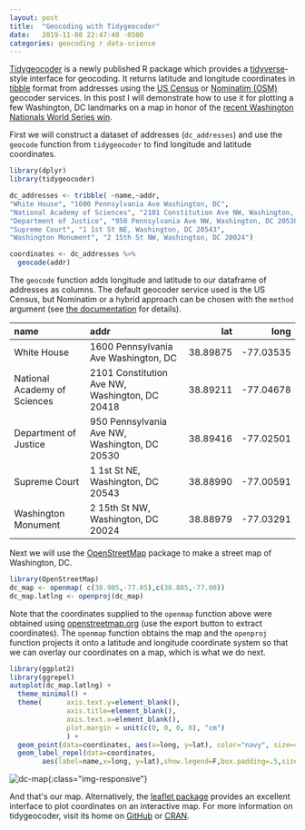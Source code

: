 ```yaml
---
layout: post
title:  "Geocoding with Tidygeocoder"
date:   2019-11-08 22:47:40 -0500
categories: geocoding r data-science
---
```


[Tidygeocoder](https://github.com/jessecambon/tidygeocoder) is a newly published R package which provides a [tidyverse](https://www.tidyverse.org/)-style interface for geocoding. It returns latitude and longitude coordinates in [tibble](https://tibble.tidyverse.org/) format from addresses using the [US Census](https://geocoding.geo.census.gov/) or [Nominatim (OSM)](https://nominatim.openstreetmap.org/) geocoder services. In this post I will demonstrate how to use it for plotting a few Washington, DC landmarks on a map in honor of the [recent Washington Nationals World Series win](https://fivethirtyeight.com/features/the-nationals-wouldnt-say-die/).

First we will construct a dataset of addresses (`dc_addresses`) and use the `geocode` function from `tidygeocoder` to find longitude and latitude coordinates.

```r
library(dplyr)
library(tidygeocoder)

dc_addresses <- tribble( ~name,~addr,
"White House", "1600 Pennsylvania Ave Washington, DC",
"National Academy of Sciences", "2101 Constitution Ave NW, Washington, DC 20418",
"Department of Justice", "950 Pennsylvania Ave NW, Washington, DC 20530",
"Supreme Court", "1 1st St NE, Washington, DC 20543",
"Washington Monument", "2 15th St NW, Washington, DC 20024")

coordinates <- dc_addresses %>%
  geocode(addr)
```

The `geocode` function adds longitude and latitude to our dataframe of addresses as columns. The default geocoder service used is the US Census, but Nominatim or a hybrid approach can be chosen with the `method` argument (see [the documentation](https://cran.r-project.org/web/packages/tidygeocoder/tidygeocoder.pdf) for details).

| name                         | addr                                           |      lat |       long |
| :--------------------------- | :--------------------------------------------- | -------: | ---------: |
| White House                  | 1600 Pennsylvania Ave Washington, DC           | 38.89875 | \-77.03535 |
| National Academy of Sciences | 2101 Constitution Ave NW, Washington, DC 20418 | 38.89211 | \-77.04678 |
| Department of Justice        | 950 Pennsylvania Ave NW, Washington, DC 20530  | 38.89416 | \-77.02501 |
| Supreme Court                | 1 1st St NE, Washington, DC 20543              | 38.88990 | \-77.00591 |
| Washington Monument          | 2 15th St NW, Washington, DC 20024             | 38.88979 | \-77.03291 |


Next we will use the [OpenStreetMap](https://cran.r-project.org/package=OpenStreetMap) package to make a street map of Washington, DC.

```r
library(OpenStreetMap)
dc_map <- openmap( c(38.905,-77.05),c(38.885,-77.00))
dc_map.latlng <- openproj(dc_map)
```

Note that the coordinates supplied to the `openmap` function above were obtained using [openstreetmap.org](openstreetmap.org) (use the export button to extract coordinates). The `openmap` function obtains the map and the `openproj` function projects it onto a latitude and longitude coordinate system so that we can overlay our coordinates on a map, which is what we do next.

```r
library(ggplot2)
library(ggrepel)
autoplot(dc_map.latlng) +
  theme_minimal() +
  theme(      axis.text.y=element_blank(),
              axis.title=element_blank(),
              axis.text.x=element_blank(),
              plot.margin = unit(c(0, 0, 0, 0), "cm")
              ) +
  geom_point(data=coordinates, aes(x=long, y=lat), color="navy", size=4, alpha=1) +
  geom_label_repel(data=coordinates,
        aes(label=name,x=long, y=lat),show.legend=F,box.padding=.5,size = 5)
```

![dc-map]({{site.baseurl}}/images/dc_osm_map.png){:class="img-responsive"}

And that's our map. Alternatively, the [leaflet package](https://rstudio.github.io/leaflet/) provides an excellent interface to plot coordinates on an interactive map. For more information on tidygeocoder, visit its home on [GitHub](https://github.com/jessecambon/tidygeocoder) or [CRAN](https://cran.r-project.org/package=tidygeocoder).